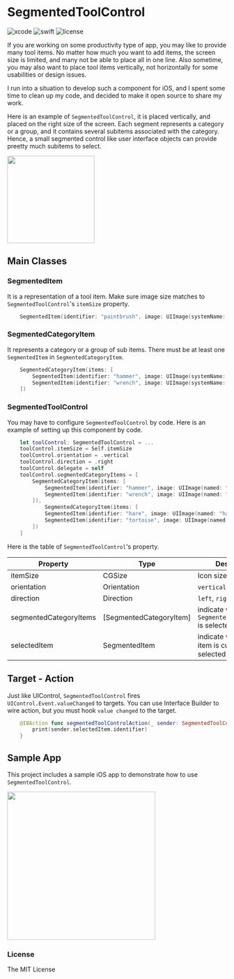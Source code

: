 #  SegmentedToolControl

![xcode](https://img.shields.io/badge/Xcode-11.1-blue)
![swift](https://img.shields.io/badge/Swift-5.1-orange.svg)
![license](https://img.shields.io/badge/License-MIT-yellow.svg)

If you are working on some productivity type of app, you may like to provide many tool items.  No matter how much you want to add items, the screen size is limited, and many not be able to place all in one line.  Also sometime, you may also want to place tool items vertically, not horizontally for some usabilities or design issues.

I run into a situation to develop such a component for iOS, and I spent some time to clean up my code, and decided to make it open source to share my work.

Here is an example of `SegmentedToolControl`, it is placed vertically, and placed on the right size of the screen.  Each segment represents a category or a group, and it contains several subitems associated with the category.  Hence, a small segmented control like user interface objects can provide preetty much subitems to select.

<img src="https://qiita-user-contents.imgix.net/https%3A%2F%2Fqiita-image-store.s3.ap-northeast-1.amazonaws.com%2F0%2F65634%2F0643ef1c-abc2-b034-e242-84c9796dac4a.png?ixlib=rb-1.2.2&auto=compress%2Cformat&gif-q=60&s=d0f3c5d8f0816d3c213812921357052b" width="200"/>


## Main Classes

### SegmentedItem

It is a representation of a tool item. Make sure image size matches to `SegmentedToolControl`'s `itemSize` property.

```.swift
	SegmentedItem(identifier: "paintbrush", image: UIImage(systemName: "paintbrush")
```

### SegmentedCategoryItem

It represents a category or a group of sub items. There must be at least one `SegmentedItem` in `SegmentedCategoryItem`.

```.swift
    SegmentedCategoryItem(items: [
        SegmentedItem(identifier: "hammer", image: UIImage(systemName: "hammer"),
        SegmentedItem(identifier: "wrench", image: UIImage(systemName: "wrench")
    ])
```

### SegmentedToolControl

You may have to configure `SegmentedToolControl` by code. Here is an example of setting up this component by code.

```.swift
    let toolControl: SegmentedToolControl = ...
    toolControl.itemSize = Self.itemSize
    toolControl.orientation = .vertical
    toolControl.direction = .right
    toolControl.delegate = self
    toolControl.segmentedCategoryItems = [
        SegmentedCategoryItem(items: [
            SegmentedItem(identifier: "hammer", image: UIImage(named: "hammer"),
            SegmentedItem(identifier: "wrench", image: UIImage(named: "wrench")
        ]),
            SegmentedCategoryItem(items: [
            SegmentedItem(identifier: "hare", image: UIImage(named: "hare"),
            SegmentedItem(identifier: "tortoise", image: UIImage(named: "tortoise")
        ])
    ]
```

Here is the table of `SegmentedToolControl`'s property.


| Property | Type | Description |
| ---------| ---- | ----------- |
| itemSize | CGSize | Icon size of an item |
| orientation | Orientation | `vertical` or `horizontal` |
| direction | Direction | `left`, `right`, `up`, `down` |
| segmentedCategoryItems | [SegmentedCategoryItem] | indicate which `SegmentedCategoryItem` is selected. |
| selectedItem | SegmentedItem | indicate which tool item is currently selected |

## Target - Action

Just like UIControl, `SegmentedToolControl` fires `UIControl.Event.valueChanged` to targets.  You can use Interface Builder to wire action, but you must hook `value changed` to the target.

```.swift
	@IBAction func segmentedToolControlAction(_ sender: SegmentedToolControl) {
		print(sender.selectedItem.identifier)
	}
```

## Sample App

This project includes a sample iOS app to demonstrate how to use `SegmentedToolControl`.

<img src="https://qiita-image-store.s3.ap-northeast-1.amazonaws.com/0/65634/94c6025b-a666-93d6-fa50-31cd686d3ed2.png" width="340"/>

### License

The MIT License


